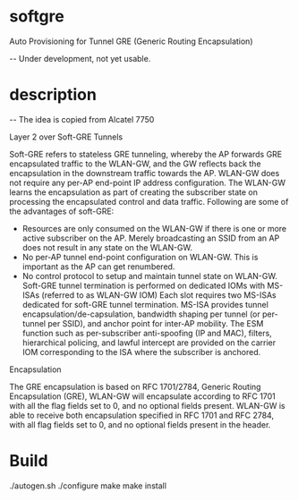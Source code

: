 softgre
=======
Auto Provisioning for Tunnel GRE (Generic Routing Encapsulation) 

-- Under development, not yet usable.

description
=======
-- The idea is copied from Alcatel 7750 

Layer 2 over Soft-GRE Tunnels

Soft-GRE refers to stateless GRE tunneling, whereby the AP forwards GRE encapsulated traffic to the WLAN-GW, and the GW reflects back the encapsulation in the downstream traffic towards the AP. WLAN-GW does not require any per-AP end-point IP address configuration. The WLAN-GW learns the encapsulation as part of creating the subscriber state on processing the encapsulated control and data traffic. Following are some of the advantages of soft-GRE:

* Resources are only consumed on the WLAN-GW if there is one or more active subscriber on the AP. Merely broadcasting an SSID from an AP does not result in any state on the WLAN-GW.
* No per-AP tunnel end-point configuration on WLAN-GW. This is important as the AP can get renumbered.
* No control protocol to setup and maintain tunnel state on WLAN-GW.
Soft-GRE tunnel termination is performed on dedicated IOMs with MS-ISAs (referred to as WLAN-GW IOM) Each slot requires two MS-ISAs dedicated for soft-GRE tunnel termination. MS-ISA provides tunnel encapsulation/de-capsulation, bandwidth shaping per tunnel (or per-tunnel per SSID), and anchor point for inter-AP mobility. The ESM function such as per-subscriber anti-spoofing (IP and MAC), filters, hierarchical policing, and lawful intercept are provided on the carrier IOM corresponding to the ISA where the subscriber is anchored.
 
Encapsulation

 The GRE encapsulation is based on RFC 1701/2784, Generic Routing Encapsulation (GRE), WLAN-GW will encapsulate according to RFC 1701 with all the flag fields set to 0, and no optional fields present. WLAN-GW is able to receive both encapsulation specified in RFC 1701 and RFC 2784, with all flag fields set to 0, and no optional fields present in the header.

Build
======
./autogen.sh
./configure
make
make install
